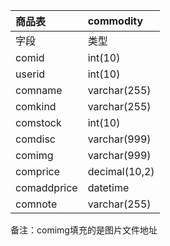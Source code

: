 

 | 商品表|commodity 
|:--- |:---  |
| 字段 | 类型 | 约束 | 说明 |
| comid | int(10) | Not null，primary | 设置了自增 |
| userid | int(10) | Not null | 连接到user表的userid |
| comname | varchar(255) | Not null |  |
| comkind | varchar(255) | Not null |  |
| comstock | int(10) | Not null |  |
| comdisc | varchar(999) |  |  |
| comimg | varchar(999) |  |  |
| comprice | decimal(10,2) | Not null |  |
| comaddprice | datetime | Not null | 默认值current_timestamp |
| comnote | varchar(255) |  | 备用字段 |
 备注：comimg填充的是图片文件地址 



